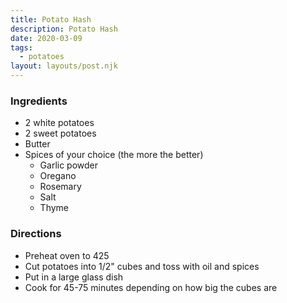 ```yaml
---
title: Potato Hash
description: Potato Hash
date: 2020-03-09
tags:
  - potatoes
layout: layouts/post.njk
---
```


### Ingredients

- 2 white potatoes
- 2 sweet potatoes
- Butter
- Spices of your choice (the more the better)
  - Garlic powder
  - Oregano
  - Rosemary
  - Salt
  - Thyme

### Directions

- Preheat oven to 425
- Cut potatoes into 1/2" cubes and toss with oil and spices
- Put in a large glass dish
- Cook for 45-75 minutes depending on how big the cubes are
